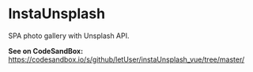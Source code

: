# InstaUnsplash

SPA photo gallery with Unsplash API. 

<b>See on CodeSandBox: </b> <br />
https://codesandbox.io/s/github/letUser/instaUnsplash_vue/tree/master/


